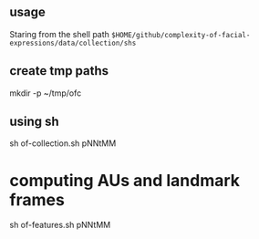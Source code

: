 usage
---

Staring from the shell path
`$HOME/github/complexity-of-facial-expressions/data/collection/shs`

## create tmp paths
mkdir -p ~/tmp/ofc

## using sh
sh of-collection.sh pNNtMM

# computing AUs and landmark frames
sh of-features.sh pNNtMM




